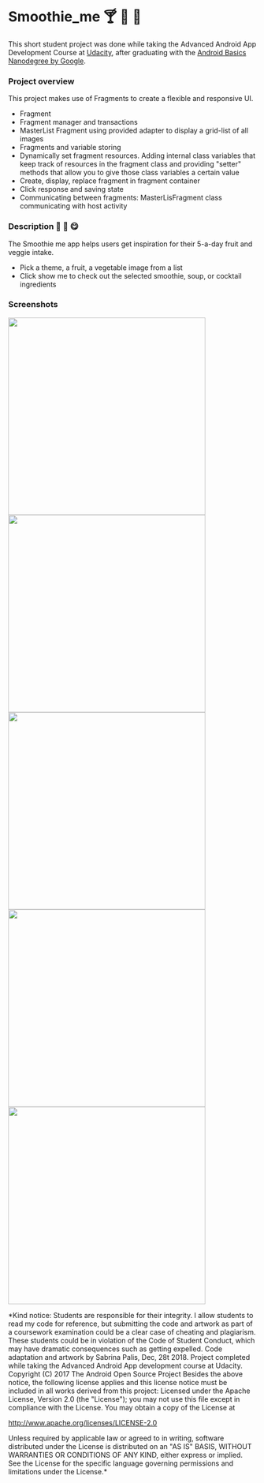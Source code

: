 # Smoothie_me :cocktail: :pineapple: :strawberry:

This short student project was done while taking the Advanced Android App Development Course at [Udacity](https://www.udacity.com), after graduating with the [Android Basics Nanodegree by Google](https://confirm.udacity.com/XAF5RDPS).

### Project overview

This project makes use of Fragments to create a flexible and responsive UI.
* Fragment
* Fragment manager and transactions
* MasterList Fragment using provided adapter to display a grid-list of all images
* Fragments and variable storing
* Dynamically set fragment resources. Adding internal class variables that keep track of resources in the fragment class and  providing "setter" methods that allow you to give those class variables a certain value
* Create, display, replace fragment in fragment container
* Click response and saving state
* Communicating between fragments: MasterLisFragment class communicating with host activity


### Description :pear: :banana: :yum: 

The Smoothie me app helps users get inspiration for their 5-a-day fruit and veggie intake. 

* Pick a theme, a fruit, a vegetable image from a list
* Click show me to check out the selected smoothie, soup, or cocktail ingredients

### Screenshots

<img src="https://user-images.githubusercontent.com/39020690/50524537-44669a80-0aa4-11e9-826d-a05b3df59ded.png" width="400">
<img src="https://user-images.githubusercontent.com/39020690/50524538-44ff3100-0aa4-11e9-9bd5-bc45be5b08f6.png" width="400">
<img src="https://user-images.githubusercontent.com/39020690/50524547-53e5e380-0aa4-11e9-87ff-cd307647372d.png" width="400">
<img src="https://user-images.githubusercontent.com/39020690/50524549-5a745b00-0aa4-11e9-9988-a2b2bbdb0f6c.png" width="400">
<img src="https://user-images.githubusercontent.com/39020690/50524550-5a745b00-0aa4-11e9-986b-8b0cdaf4fb68.png" width="400">


*Kind notice: Students are responsible for their integrity. I allow students to read my code for reference, but submitting the code and artwork as part of a coursework examination could be a clear case of cheating and plagiarism. These students could be in violation of the Code of Student Conduct, which may have dramatic consequences such as getting expelled. Code adaptation and artwork by Sabrina Palis, Dec, 28t 2018. Project completed while taking the Advanced Android App development course at Udacity.
Copyright (C) 2017 The Android Open Source Project
Besides the above notice, the following license applies and this license notice must be included in all works derived from this project:
Licensed under the Apache License, Version 2.0 (the "License");
you may not use this file except in compliance with the License.
You may obtain a copy of the License at

http://www.apache.org/licenses/LICENSE-2.0

Unless required by applicable law or agreed to in writing, software distributed under the License is distributed on an "AS IS" BASIS, WITHOUT WARRANTIES OR CONDITIONS OF ANY KIND, either express or implied. See the License for the specific language governing permissions and limitations under the License.*
